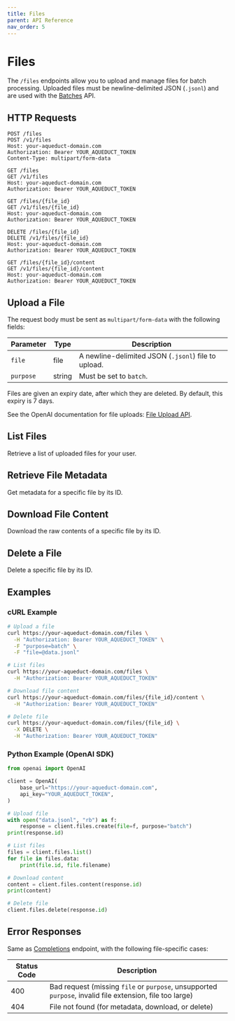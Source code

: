 ```yaml
---
title: Files
parent: API Reference
nav_order: 5
---
```


# Files

The `/files` endpoints allow you to upload and manage files for batch processing.
Uploaded files must be newline-delimited JSON (`.jsonl`) and are used with the [Batches](batches.md) API.

## HTTP Requests

```http
POST /files
POST /v1/files
Host: your-aqueduct-domain.com
Authorization: Bearer YOUR_AQUEDUCT_TOKEN
Content-Type: multipart/form-data
```

```http
GET /files
GET /v1/files
Host: your-aqueduct-domain.com
Authorization: Bearer YOUR_AQUEDUCT_TOKEN
```

```http
GET /files/{file_id}
GET /v1/files/{file_id}
Host: your-aqueduct-domain.com
Authorization: Bearer YOUR_AQUEDUCT_TOKEN
```

```http
DELETE /files/{file_id}
DELETE /v1/files/{file_id}
Host: your-aqueduct-domain.com
Authorization: Bearer YOUR_AQUEDUCT_TOKEN
```

```http
GET /files/{file_id}/content
GET /v1/files/{file_id}/content
Host: your-aqueduct-domain.com
Authorization: Bearer YOUR_AQUEDUCT_TOKEN
```

## Upload a File

The request body must be sent as `multipart/form-data` with the following fields:

| Parameter  | Type | Description                                               |
| ---------- | ---- | --------------------------------------------------------- |
| `file`     | file | A newline-delimited JSON (`.jsonl`) file to upload.       |
| `purpose`  | string | Must be set to `batch`.                                 |

Files are given an expiry date, after which they are deleted. By default, this expiry is 7 days.

See the OpenAI documentation for file uploads: [File Upload API](https://platform.openai.com/docs/api-reference/files/upload).

## List Files

Retrieve a list of uploaded files for your user.

## Retrieve File Metadata

Get metadata for a specific file by its ID.

## Download File Content

Download the raw contents of a specific file by its ID.

## Delete a File

Delete a specific file by its ID.

## Examples

### cURL Example

```bash
# Upload a file
curl https://your-aqueduct-domain.com/files \
  -H "Authorization: Bearer YOUR_AQUEDUCT_TOKEN" \
  -F "purpose=batch" \
  -F "file=@data.jsonl"
```

```bash
# List files
curl https://your-aqueduct-domain.com/files \
  -H "Authorization: Bearer YOUR_AQUEDUCT_TOKEN"
```

```bash
# Download file content
curl https://your-aqueduct-domain.com/files/{file_id}/content \
  -H "Authorization: Bearer YOUR_AQUEDUCT_TOKEN"
```

```bash
# Delete file
curl https://your-aqueduct-domain.com/files/{file_id} \
  -X DELETE \
  -H "Authorization: Bearer YOUR_AQUEDUCT_TOKEN"
```

### Python Example (OpenAI SDK)

```python
from openai import OpenAI

client = OpenAI(
    base_url="https://your-aqueduct-domain.com",
    api_key="YOUR_AQUEDUCT_TOKEN",
)

# Upload file
with open("data.jsonl", "rb") as f:
    response = client.files.create(file=f, purpose="batch")
print(response.id)

# List files
files = client.files.list()
for file in files.data:
    print(file.id, file.filename)

# Download content
content = client.files.content(response.id)
print(content)

# Delete file
client.files.delete(response.id)
```

## Error Responses

Same as [Completions](completions.md) endpoint, with the following file-specific cases:

| Status Code | Description                                                                 |
| ----------- | --------------------------------------------------------------------------- |
| 400         | Bad request (missing `file` or `purpose`, unsupported `purpose`, invalid file extension, file too large) |
| 404         | File not found (for metadata, download, or delete)                         |
